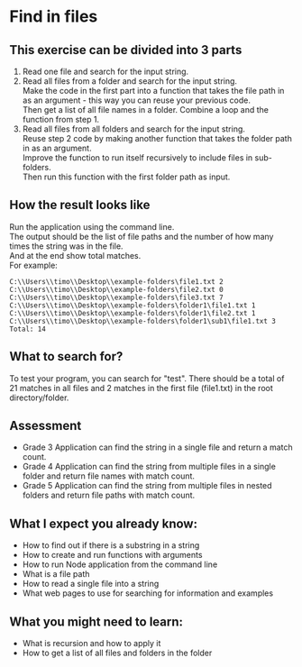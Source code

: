 # Find in files

## This exercise can be divided into 3 parts

1. Read one file and search for the input string.
2. Read all files from a folder and search for the input string.  
Make the code in the first part into a function that takes the file path in as an argument - this way you can reuse your previous code.  
Then get a list of all file names in a folder. Combine a loop and the function from step 1.  
3. Read all files from all folders and search for the input string.  
Reuse step 2 code by making another function that takes the folder path in as an argument.  
Improve the function to run itself recursively to include files in sub-folders.  
Then run this function with the first folder path as input.  

## How the result looks like

Run the application using the command line.  
The output should be the list of file paths and the number of how many times the string was in the file.  
And at the end show total matches.  
For example:
```
C:\\Users\\timo\\Desktop\\example-folders\file1.txt 2
C:\\Users\\timo\\Desktop\\example-folders\file2.txt 0
C:\\Users\\timo\\Desktop\\example-folders\file3.txt 7
C:\\Users\\timo\\Desktop\\example-folders\folder1\file1.txt 1
C:\\Users\\timo\\Desktop\\example-folders\folder1\file2.txt 1
C:\\Users\\timo\\Desktop\\example-folders\folder1\sub1\file1.txt 3
Total: 14
```

## What to search for?

To test your program, you can search for "test". There should be a total of 21 matches in all files and 2 matches in the first file (file1.txt) in the root directory/folder.

## Assessment

 - Grade 3 Application can find the string in a single file and return a match count.
 - Grade 4 Application can find the string from multiple files in a single folder and return file names with match count.
 - Grade 5 Application can find the string from multiple files in nested folders and return file paths with match count.
 
## What I expect you already know:

- How to find out if there is a substring in a string
- How to create and run functions with arguments
- How to run Node application from the command line
- What is a file path
- How to read a single file into a string
- What web pages to use for searching for information and examples

## What you might need to learn:

- What is recursion and how to apply it
- How to get a list of all files and folders in the folder
